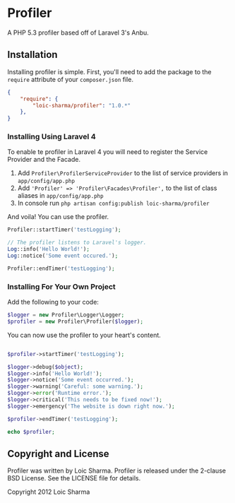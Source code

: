 # Profiler

A PHP 5.3 profiler based off of Laravel 3's Anbu.

## Installation

Installing profiler is simple. First, you'll need to add the package to the `require` attribute of your `composer.json` file.

```json
{
    "require": {
        "loic-sharma/profiler": "1.0.*"
    },
}
``` 


### Installing Using Laravel 4

To enable te profiler in Laravel 4 you will need to register the Service Provider and the Facade.

1. Add `Profiler\ProfilerServiceProvider` to the list of service providers in `app/config/app.php`
2. Add `'Profiler' => 'Profiler\Facades\Profiler',` to the list of class aliases in `app/config/app.php`
3. In console run `php artisan config:publish loic-sharma/profiler`

And voila! You can use the profiler.

```php
Profiler::startTimer('testLogging');

// The profiler listens to Laravel's logger.
Log::info('Hello World!');
Log::notice('Some event occured.');

Profiler::endTimer('testLogging');

```

### Installing For Your Own Project

Add the following to your code:

```php
$logger = new Profiler\Logger\Logger;
$profiler = new Profiler\Profiler($logger);
```

You can now use the profiler to your heart's content.

```php

$profiler->startTimer('testLogging');

$logger->debug($object);
$logger->info('Hello World!');
$logger->notice('Some event occurred.');
$logger->warning('Careful: some warning.');
$logger->error('Runtime error.');
$logger->critical('This needs to be fixed now!');
$logger->emergency('The website is down right now.');

$profiler->endTimer('testLogging');

echo $profiler;
```

## Copyright and License

Profiler was written by Loic Sharma. Profiler is released under the 2-clause BSD License. See the LICENSE file for details.

Copyright 2012 Loic Sharma
